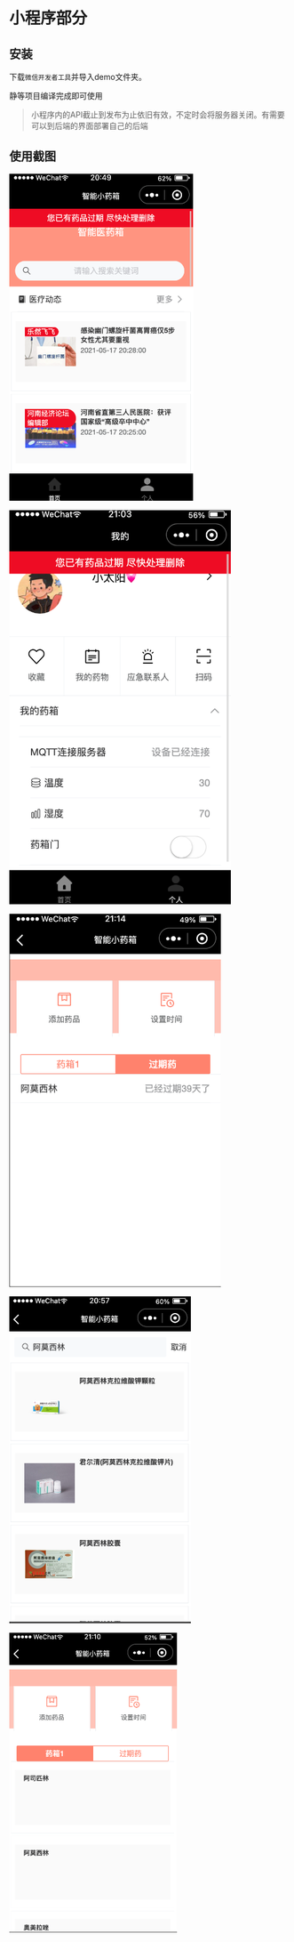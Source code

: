 # 小程序部分

## 安装

下载`微信开发者工具`并导入demo文件夹。

静等项目编译完成即可使用

> 小程序内的API截止到发布为止依旧有效，不定时会将服务器关闭。有需要可以到后端的界面部署自己的后端

## 使用截图

![主页](https://raw.githubusercontent.com/2943102883/smart_medical/ff697d9b626ea96779aef98e5bf850764ee45411/imgs/%E4%B8%BB%E9%A1%B5.png)

![个人中心](https://raw.githubusercontent.com/2943102883/smart_medical/ff697d9b626ea96779aef98e5bf850764ee45411/imgs/%E4%B8%AA%E4%BA%BA%E4%B8%AD%E5%BF%83.png)

![过期提醒](https://raw.githubusercontent.com/2943102883/smart_medical/ff697d9b626ea96779aef98e5bf850764ee45411/imgs/%E6%8F%90%E9%86%92.png)

![药品搜索](https://raw.githubusercontent.com/2943102883/smart_medical/main/imgs/%E8%8D%AF%E5%93%81%E6%90%9C%E7%B4%A2.png)

![药品管理](https://raw.githubusercontent.com/2943102883/smart_medical/main/imgs/%E8%8D%AF%E5%93%81%E7%AE%A1%E7%90%86.png)